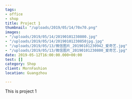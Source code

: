 ```yaml
---
tags:
- office
- shop
title: Project 1
thumbnail: "/uploads/2019/05/14/70x70.png"
images:
- "/uploads/2019/05/14/20190101230800.jpg"
- "/uploads/2019/05/14/20190101230850jpg.jpg"
- "/uploads/2019/05/13/微信图片_20190101230942_爱奇艺.jpg"
- "/uploads/2019/05/13/微信图片_20190101230800_爱奇艺.jpg"
date: 2019-05-12T16:00:00.000+00:00
test: []
category: Shop
client: MornFashion
location: Guangzhou

---
```

This is project 1